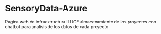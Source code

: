 # SensoryData-Azure
Pagina web de infraestructura II UCE almacenamiento de los proyectos con chatbot para analisis de los datos de cada proyecto
